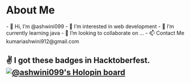 
<h1>About Me</h1>
- 👋 Hi, I’m @ashwini099
- 👀 I’m interested in web development 
- 🌱 I’m currently learning java
- 💞️ I’m looking to collaborate on ...
- 📫 Contact Me kumariashwini912@gmail.com

<!---
ashwini099/ashwini099 is a ✨ special ✨ repository because its `README.md` (this file) appears on your GitHub profile.
You can click the Preview link to take a look at your changes.
--->
:v: I got these badges in Hacktoberfest.
[![@ashwini099's Holopin board](https://holopin.me/ashwini099)](https://holopin.io/@ashwini099)
- 
